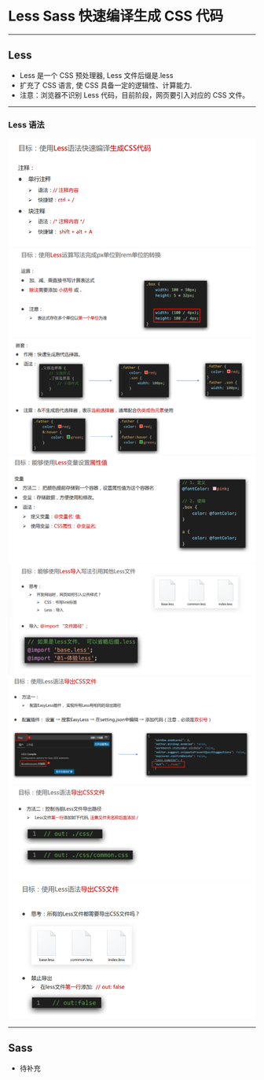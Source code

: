# Less Sass 快速编译生成 CSS 代码

---

## Less

- Less 是一个 CSS 预处理器, Less 文件后缀是.less
- 扩充了 CSS 语言, 使 CSS 具备一定的逻辑性、计算能力.
- 注意：浏览器不识别 Less 代码，目前阶段，网页要引入对应的 CSS 文件。

---

### Less 语法

![alt text](./image/less1.png)
![alt text](./image/less2.png)
![alt text](./image/less3.png)
![alt text](./image/less4.png)
![alt text](./image/less5.png)
![alt text](./image/less6.png)
![alt text](./image/less7.png)
![alt text](./image/less8.png)

---

## Sass

- 待补充
